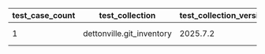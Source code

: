 | test_case_count | test_collection | test_collection_version | test_component | test_job_link | test_component_git_branch | test_component_git_commit_hash | test_case_id | test_date | test_description | test_failed | test_details_link |
| --- | --- | --- | --- | --- | --- | --- | --- | --- | --- | --- | --- |
| 1 | dettonville.git_inventory | 2025.7.2 | update_inventory | ljohnson:/Users/ljohnson/repos/ansible/ansible_collections/dettonville/git_inventory/tests/integration/targets | main | d995bab | group01 | 2025-07-10T18:36:27Z | Add groups | True | [test details](./update_inventory/test.results/test_group01/test-results.detailed.yml) |
